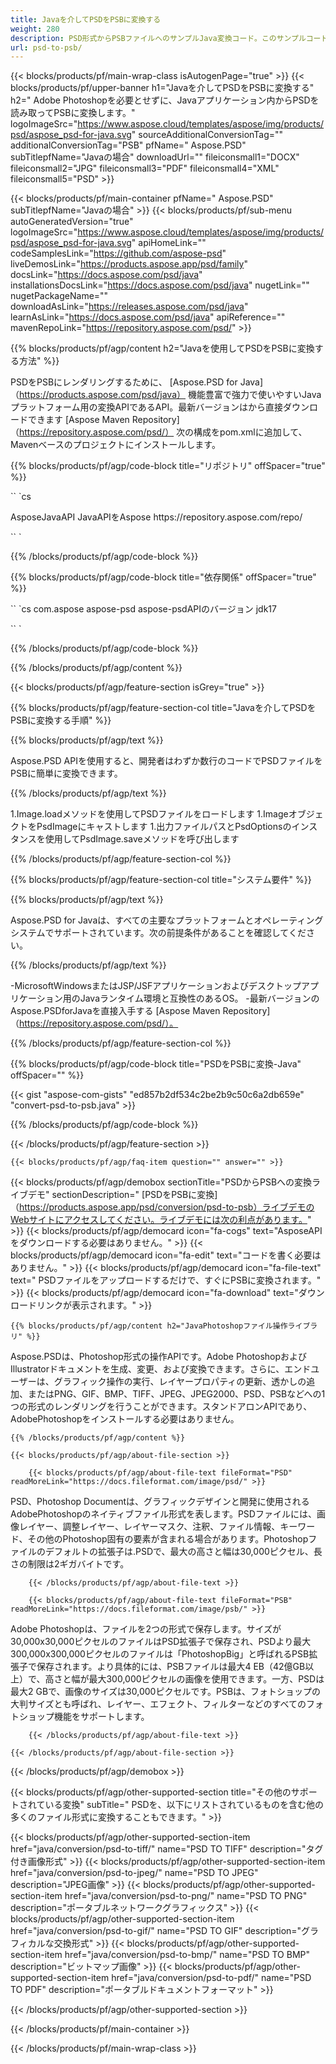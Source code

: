 ```yaml
---
title: Javaを介してPSDをPSBに変換する
weight: 280
description: PSD形式からPSBファイルへのサンプルJava変換コード。このサンプルコードを使用して、WebまたはデスクトップJavaベースのアプリケーション内でPSDをPSBに変換します。
url: psd-to-psb/
---
```


{{< blocks/products/pf/main-wrap-class isAutogenPage="true" >}}
{{< blocks/products/pf/upper-banner h1="Javaを介してPSDをPSBに変換する" h2=" Adob​​e Photoshopを必要とせずに、Javaアプリケーション内からPSDを読み取ってPSBに変換します。" logoImageSrc="https://www.aspose.cloud/templates/aspose/img/products/psd/aspose_psd-for-java.svg" sourceAdditionalConversionTag="" additionalConversionTag="PSB" pfName=" Aspose.PSD" subTitlepfName="Javaの場合" downloadUrl="" fileiconsmall1="DOCX" fileiconsmall2="JPG" fileiconsmall3="PDF" fileiconsmall4="XML" fileiconsmall5="PSD" >}}

{{< blocks/products/pf/main-container pfName=" Aspose.PSD" subTitlepfName="Javaの場合" >}}
{{< blocks/products/pf/sub-menu autoGeneratedVersion="true" logoImageSrc="https://www.aspose.cloud/templates/aspose/img/products/psd/aspose_psd-for-java.svg" apiHomeLink="" codeSamplesLink="https://github.com/aspose-psd" liveDemosLink="https://products.aspose.app/psd/family" docsLink="https://docs.aspose.com/psd/java" installationsDocsLink="https://docs.aspose.com/psd/java" nugetLink="" nugetPackageName="" downloadAsLink="https://releases.aspose.com/psd/java" learnAsLink="https://docs.aspose.com/psd/java" apiReference="" mavenRepoLink="https://repository.aspose.com/psd/" >}}

{{% blocks/products/pf/agp/content h2="Javaを使用してPSDをPSBに変換する方法" %}}

 PSDをPSBにレンダリングするために、
 [Aspose.PSD for Java]（https://products.aspose.com/psd/java）
 機能豊富で強力で使いやすいJavaプラットフォーム用の変換APIであるAPI。最新バージョンはから直接ダウンロードできます
 [Aspose Maven Repository]（https://repository.aspose.com/psd/）
 次の構成をpom.xmlに追加して、Mavenベースのプロジェクトにインストールします。

{{% blocks/products/pf/agp/code-block title="リポジトリ" offSpacer="true" %}}

`` `cs

<repository>
<id> AsposeJavaAPI</id>
<name>JavaAPIをAspose</name>
<url> https://repository.aspose.com/repo/</url>
</repository>

`` `

{{% /blocks/products/pf/agp/code-block %}}

{{% blocks/products/pf/agp/code-block title="依存関係" offSpacer="true" %}}

`` `cs
<dependency>
<groupId> com.aspose</groupId>
<artifactId> aspose-psd</artifactId>
<version>aspose-psdAPIのバージョン</version>
<classifier> jdk17</classifier>
</dependency>

`` `

{{% /blocks/products/pf/agp/code-block %}}

{{% /blocks/products/pf/agp/content %}}

{{< blocks/products/pf/agp/feature-section isGrey="true" >}}

{{% blocks/products/pf/agp/feature-section-col title="Javaを介してPSDをPSBに変換する手順" %}}

{{% blocks/products/pf/agp/text %}}

 Aspose.PSD APIを使用すると、開発者はわずか数行のコードでPSDファイルをPSBに簡単に変換できます。

{{% /blocks/products/pf/agp/text %}}

1.Image.loadメソッドを使用してPSDファイルをロードします
1.ImageオブジェクトをPsdImageにキャストします
1.出力ファイルパスとPsdOptionsのインスタンスを使用してPsdImage.saveメソッドを呼び出します

{{% /blocks/products/pf/agp/feature-section-col %}}

{{% blocks/products/pf/agp/feature-section-col title="システム要件" %}}

{{% blocks/products/pf/agp/text %}}

 Aspose.PSD for Javaは、すべての主要なプラットフォームとオペレーティングシステムでサポートされています。次の前提条件があることを確認してください。

{{% /blocks/products/pf/agp/text %}}

-MicrosoftWindowsまたはJSP/JSFアプリケーションおよびデスクトップアプリケーション用のJavaランタイム環境と互換性のあるOS。
-最新バージョンのAspose.PSDforJavaを直接入手する
 [Aspose Maven Repository]（https://repository.aspose.com/psd/）。

{{% /blocks/products/pf/agp/feature-section-col %}}

{{% blocks/products/pf/agp/code-block title="PSDをPSBに変換-Java" offSpacer="" %}}

{{< gist "aspose-com-gists" "ed857b2df534c2be2b9c50c6a2db659e" "convert-psd-to-psb.java" >}}

{{% /blocks/products/pf/agp/code-block %}}

{{< /blocks/products/pf/agp/feature-section >}}

    {{< blocks/products/pf/agp/faq-item question="" answer="" >}}
 

<!-- aboutfile Starts -->

{{< blocks/products/pf/agp/demobox sectionTitle="PSDからPSBへの変換ライブデモ" sectionDescription=" [PSDをPSBに変換]（https://products.aspose.app/psd/conversion/psd-to-psb）ライブデモのWebサイトにアクセスしてください。ライブデモには次の利点があります。" >}}
        {{< blocks/products/pf/agp/democard icon="fa-cogs" text="AsposeAPIをダウンロードする必要はありません。" >}}
        {{< blocks/products/pf/agp/democard icon="fa-edit" text="コードを書く必要はありません。" >}}
        {{< blocks/products/pf/agp/democard icon="fa-file-text" text=" PSDファイルをアップロードするだけで、すぐにPSBに変換されます。" >}}
        {{< blocks/products/pf/agp/democard icon="fa-download" text="ダウンロードリンクが表示されます。" >}}

    {{% blocks/products/pf/agp/content h2="JavaPhotoshopファイル操作ライブラリ" %}}

 Aspose.PSDは、Photoshop形式の操作APIです。Adobe PhotoshopおよびIllustratorドキュメントを生成、変更、および変換できます。さらに、エンドユーザーは、グラフィック操作の実行、レイヤープロパティの更新、透かしの追加、またはPNG、GIF、BMP、TIFF、JPEG、JPEG2000、PSD、PSBなどへの1つの形式のレンダリングを行うことができます。スタンドアロンAPIであり、AdobePhotoshopをインストールする必要はありません。



    {{% /blocks/products/pf/agp/content %}}

    {{< blocks/products/pf/agp/about-file-section >}}

        {{< blocks/products/pf/agp/about-file-text fileFormat="PSD" readMoreLink="https://docs.fileformat.com/image/psd/" >}}

PSD、Photoshop Documentは、グラフィックデザインと開発に使用されるAdobePhotoshopのネイティブファイル形式を表します。PSDファイルには、画像レイヤー、調整レイヤー、レイヤーマスク、注釈、ファイル情報、キーワード、その他のPhotoshop固有の要素が含まれる場合があります。Photoshopファイルのデフォルトの拡張子は.PSDで、最大の高さと幅は30,000ピクセル、長さの制限は2ギガバイトです。


        {{< /blocks/products/pf/agp/about-file-text >}}

        {{< blocks/products/pf/agp/about-file-text fileFormat="PSB" readMoreLink="https://docs.fileformat.com/image/psb/" >}}

Adobe Photoshopは、ファイルを2つの形式で保存します。サイズが30,000x30,000ピクセルのファイルはPSD拡張子で保存され、PSDより最大300,000x300,000ピクセルのファイルは「PhotoshopBig」と呼ばれるPSB拡張子で保存されます。より具体的には、PSBファイルは最大4 EB（42億GB以上）で、高さと幅が最大300,000ピクセルの画像を使用できます。一方、PSDは最大2 GBで、画像のサイズは30,000ピクセルです。PSBは、フォ​​トショップの大判サイズとも呼ばれ、レイヤー、エフェクト、フィルターなどのすべてのフォトショップ機能をサポートします。


        {{< /blocks/products/pf/agp/about-file-text >}}

    {{< /blocks/products/pf/agp/about-file-section >}}

{{< /blocks/products/pf/agp/demobox >}}

<!-- aboutfile Ends -->

{{< blocks/products/pf/agp/other-supported-section title="その他のサポートされている変換" subTitle=" PSDを、以下にリストされているものを含む他の多くのファイル形式に変換することもできます。" >}}

{{< blocks/products/pf/agp/other-supported-section-item href="java/conversion/psd-to-tiff/" name="PSD TO TIFF" description="タグ付き画像形式" >}}
{{< blocks/products/pf/agp/other-supported-section-item href="java/conversion/psd-to-jpeg/" name="PSD TO JPEG" description="JPEG画像" >}}
{{< blocks/products/pf/agp/other-supported-section-item href="java/conversion/psd-to-png/" name="PSD TO PNG" description="ポータブルネットワークグラフィックス" >}}
{{< blocks/products/pf/agp/other-supported-section-item href="java/conversion/psd-to-gif/" name="PSD TO GIF" description="グラフィカルな交換形式" >}}
{{< blocks/products/pf/agp/other-supported-section-item href="java/conversion/psd-to-bmp/" name="PSD TO BMP" description="ビットマップ画像" >}}
{{< blocks/products/pf/agp/other-supported-section-item href="java/conversion/psd-to-pdf/" name="PSD TO PDF" description="ポータブルドキュメントフォーマット" >}}

{{< /blocks/products/pf/agp/other-supported-section >}}

{{< /blocks/products/pf/main-container >}}
    
{{< /blocks/products/pf/main-wrap-class >}}
